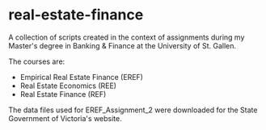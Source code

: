 # real-estate-finance

A collection of scripts created in the context of assignments during my Master's degree in Banking & Finance at the University of St. Gallen.

The courses are:

- Empirical Real Estate Finance (EREF)
- Real Estate Economics (REE)
- Real Estate Finance (REF)

The data files used for EREF_Assignment_2 were downloaded for the State Government of Victoria's website.

